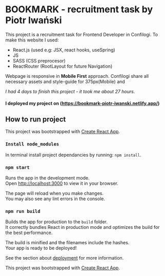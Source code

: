 # BOOKMARK - recruitment task by Piotr Iwański

This project is a recruitment task for Frontend Developer in Confilogi. 
To make this website I used:
- React.js (used e.g: JSX, react hooks, useSpring)
- JS
- SASS (CSS preprocesor)
- ReactRouter (RootLayout for future Navigation)

Webpage is responsive in **Mobile First** approach. 
Confilogi share all necessary assets and style-guide for 375px(Mobile) and  

<em>I had 4 days to finish this project - it took me about 27 hours.</em>

#### I deployed my project on (https://bookmark-piotr-iwanski.netlify.app/)

## How to run project
This project was bootstrapped with [Create React App](https://github.com/facebook/create-react-app).

### `Install node_modules`
In terminal install project dependancies by running: `npm install`.

### `npm start`

Runs the app in the development mode.\
Open [http://localhost:3000](http://localhost:3000) to view it in your browser.

The page will reload when you make changes.\
You may also see any lint errors in the console.

### `npm run build`

Builds the app for production to the `build` folder.\
It correctly bundles React in production mode and optimizes the build for the best performance.

The build is minified and the filenames include the hashes.\
Your app is ready to be deployed!

See the section about [deployment](https://facebook.github.io/create-react-app/docs/deployment) for more information.

This project was bootstrapped with [Create React App](https://github.com/facebook/create-react-app).